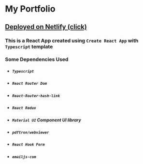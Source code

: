 <h1>My Portfolio</h1>
<h2><a href="https://aleksander-dorkov.netlify.app/g" target="_blank">Deployed on Netlify (click)</a></h2>

<h3>This is a React App created using <code>Create React App</code> with <code>Typescript</code> template</h3>
<h3>Some Dependencies Used</h3>
<ul>
    <li><h5><code>Typescript</code></h5></li>
    <li><h5><code>React Router Dom</code></h5></li>
    <li><h5><code>React-Router-hash-link</code></h5></li>
    <li><h5><code>React Redux</code></h5></li>
    <li><h5><code>Material UI</code> Component UI library</h5></li>
    <li><h5><code>pdftron/webviewer</code></h5></li>
    <li><h5><code>React Hook Form</code></h5></li>
    <li><h5><code>emailjs-com</code></h5></li>
</ul>
